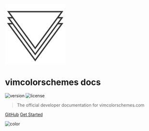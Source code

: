 <img src="_media/logo_square.png" alt="vimcolorschemes logo" width="200" height="200" />

# vimcolorschemes docs

<img src="https://img.shields.io/github/v/release/vimcolorschemes/vimcolorschemes?style=flat-square&color=8595a3" alt="version" />
<img src="https://img.shields.io/github/license/vimcolorschemes/vimcolorschemes?style=flat-square&color=8595a3" alt="license" />

> The official developer documentation for vimcolorschemes.com

[GitHub](https://github.com/vimcolorschemes/vimcolorschemes)
[Get Started](#main)

![color](#f0f0f0)
